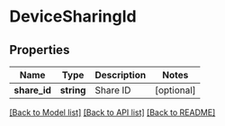 # DeviceSharingId

## Properties
Name | Type | Description | Notes
------------ | ------------- | ------------- | -------------
**share_id** | **string** | Share ID | [optional] 

[[Back to Model list]](../README.md#documentation-for-models) [[Back to API list]](../README.md#documentation-for-api-endpoints) [[Back to README]](../README.md)


